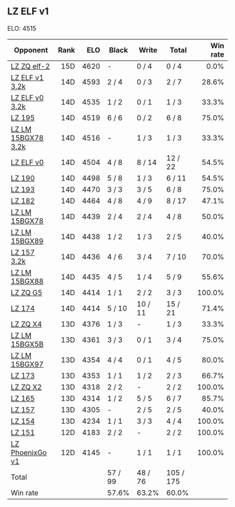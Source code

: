 ## LZ ELF v1 ##

ELO: 4515

Opponent | Rank | ELO | Black | Write | Total | Win rate
---------|-----:|----:|-------|-------|-------|-------:
[LZ ZQ elf-2](LZ%20ZQ%20elf-2.md) | 15D | 4620 | - | 0 / 4 | 0 / 4 | 0.0%
[LZ ELF v1 3.2k](LZ%20ELF%20v1%203.2k.md) | 14D | 4593 | 2 / 4 | 0 / 3 | 2 / 7 | 28.6%
[LZ ELF v0 3.2k](LZ%20ELF%20v0%203.2k.md) | 14D | 4535 | 1 / 2 | 0 / 1 | 1 / 3 | 33.3%
[LZ 195](LZ%20195.md) | 14D | 4519 | 6 / 6 | 0 / 2 | 6 / 8 | 75.0%
[LZ LM 15BGX78 3.2k](LZ%20LM%2015BGX78%203.2k.md) | 14D | 4516 | - | 1 / 3 | 1 / 3 | 33.3%
[LZ ELF v0](LZ%20ELF%20v0.md) | 14D | 4504 | 4 / 8 | 8 / 14 | 12 / 22 | 54.5%
[LZ 190](LZ%20190.md) | 14D | 4498 | 5 / 8 | 1 / 3 | 6 / 11 | 54.5%
[LZ 193](LZ%20193.md) | 14D | 4470 | 3 / 3 | 3 / 5 | 6 / 8 | 75.0%
[LZ 182](LZ%20182.md) | 14D | 4464 | 4 / 8 | 4 / 9 | 8 / 17 | 47.1%
[LZ LM 15BGX78](LZ%20LM%2015BGX78.md) | 14D | 4439 | 2 / 4 | 2 / 4 | 4 / 8 | 50.0%
[LZ LM 15BGX89](LZ%20LM%2015BGX89.md) | 14D | 4438 | 1 / 2 | 1 / 3 | 2 / 5 | 40.0%
[LZ 157 3.2k](LZ%20157%203.2k.md) | 14D | 4436 | 4 / 6 | 3 / 4 | 7 / 10 | 70.0%
[LZ LM 15BGX88](LZ%20LM%2015BGX88.md) | 14D | 4435 | 4 / 5 | 1 / 4 | 5 / 9 | 55.6%
[LZ ZQ G5](LZ%20ZQ%20G5.md) | 14D | 4414 | 1 / 1 | 2 / 2 | 3 / 3 | 100.0%
[LZ 174](LZ%20174.md) | 14D | 4414 | 5 / 10 | 10 / 11 | 15 / 21 | 71.4%
[LZ ZQ X4](LZ%20ZQ%20X4.md) | 13D | 4376 | 1 / 3 | - | 1 / 3 | 33.3%
[LZ LM 15BGX5B](LZ%20LM%2015BGX5B.md) | 13D | 4361 | 3 / 3 | 0 / 1 | 3 / 4 | 75.0%
[LZ LM 15BGX97](LZ%20LM%2015BGX97.md) | 13D | 4354 | 4 / 4 | 0 / 1 | 4 / 5 | 80.0%
[LZ 173](LZ%20173.md) | 13D | 4353 | 1 / 1 | 1 / 2 | 2 / 3 | 66.7%
[LZ ZQ X2](LZ%20ZQ%20X2.md) | 13D | 4318 | 2 / 2 | - | 2 / 2 | 100.0%
[LZ 165](LZ%20165.md) | 13D | 4314 | 1 / 2 | 5 / 5 | 6 / 7 | 85.7%
[LZ 157](LZ%20157.md) | 13D | 4305 | - | 2 / 5 | 2 / 5 | 40.0%
[LZ 154](LZ%20154.md) | 13D | 4234 | 1 / 1 | 3 / 3 | 4 / 4 | 100.0%
[LZ 151](LZ%20151.md) | 12D | 4183 | 2 / 2 | - | 2 / 2 | 100.0%
[LZ PhoenixGo v1](LZ%20PhoenixGo%20v1.md) | 12D | 4145 | - | 1 / 1 | 1 / 1 | 100.0%
Total | | | 57 / 99 | 48 / 76 | 105 / 175 | 
Win rate| | | 57.6% | 63.2% | 60.0% | 
